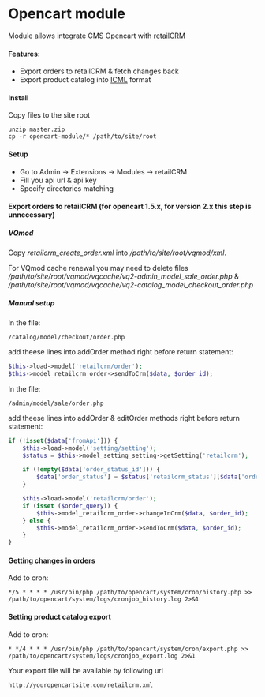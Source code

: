 Opencart module
===============

Module allows integrate CMS Opencart with [retailCRM](http://retailcrm.pro)

#### Features:

* Export orders to retailCRM & fetch changes back
* Export product catalog into [ICML](http://www.retailcrm.pro/docs/Developers/ICML) format

#### Install

Copy files to the site root

```
unzip master.zip
cp -r opencart-module/* /path/to/site/root
```

#### Setup

* Go to Admin -> Extensions -> Modules -> retailCRM
* Fill you api url & api key
* Specify directories matching


#### Export orders to retailCRM (for opencart 1.5.x, for version 2.x this step is unnecessary)

##### VQmod

Copy _retailcrm_create_order.xml_ into _/path/to/site/root/vqmod/xml_.

For VQmod cache renewal you may need to delete files _/path/to/site/root/vqmod/vqcache/vq2-admin_model_sale_order.php_ & _/path/to/site/root/vqmod/vqcache/vq2-catalog_model_checkout_order.php_

##### Manual setup

In the file:

```
/catalog/model/checkout/order.php
```

add theese lines into addOrder method right before return statement:

```php
$this->load->model('retailcrm/order');
$this->model_retailcrm_order->sendToCrm($data, $order_id);
```

In the file:

```
/admin/model/sale/order.php
```

add theese lines into addOrder & editOrder methods right before return statement:

```php
if (!isset($data['fromApi'])) {
    $this->load->model('setting/setting');
    $status = $this->model_setting_setting->getSetting('retailcrm');

    if (!empty($data['order_status_id'])) {
        $data['order_status'] = $status['retailcrm_status'][$data['order_status_id']];
    }

    $this->load->model('retailcrm/order');
    if (isset ($order_query)) {
        $this->model_retailcrm_order->changeInCrm($data, $order_id);
    } else {
        $this->model_retailcrm_order->sendToCrm($data, $order_id);
    }
}
```

#### Getting changes in orders

Add to cron:

```
*/5 * * * * /usr/bin/php /path/to/opencart/system/cron/history.php >> /path/to/opencart/system/logs/cronjob_history.log 2>&1
```

#### Setting product catalog export

Add to cron:

```
* */4 * * * /usr/bin/php /path/to/opencart/system/cron/export.php >> /path/to/opencart/system/logs/cronjob_export.log 2>&1
```

Your export file will be available by following url

```
http://youropencartsite.com/retailcrm.xml
```
